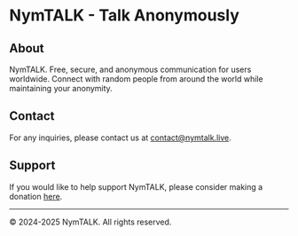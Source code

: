 # NymTALK - Talk Anonymously

## About

NymTALK. Free, secure, and anonymous communication for users worldwide. Connect with random people from around the world while maintaining your anonymity.

## Contact

For any inquiries, please contact us at [contact@nymtalk.live](mailto:contact@nymtalk.live).

## Support

If you would like to help support NymTALK, please consider making a donation [here](https://ko-fi.com/nymtalk).

---

&copy; 2024-2025 NymTALK. All rights reserved.